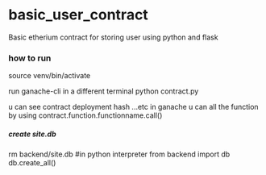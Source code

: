 # basic_user_contract
Basic etherium contract for storing user using python and flask

### how to run
source venv/bin/activate

run  ganache-cli in a different terminal
python contract.py


u can see contract deployment hash ...etc in ganache 
u can all the function by using contract.function.functionname.call()



##### create site.db
rm backend/site.db
#in python interpreter 
from backend import db 
db.create_all()

